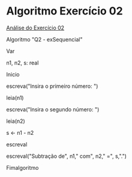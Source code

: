 # Algoritmo Exercício 02
[Análise do Exercício 02](AnaliseEX02.md)

Algoritmo "Q2 - exSequencial"

Var

n1, n2, s: real

Inicio

escreva("Insira o primeiro número: ")

leia(n1)

escreva("Insira o segundo número: ")

leia(n2)

s <- n1 - n2

escreval

escreval("Subtração de", n1," com", n2," =", s,".")

Fimalgoritmo
